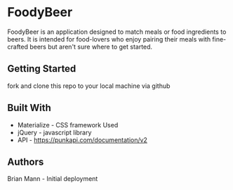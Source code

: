 # FoodyBeer

FoodyBeer is an application designed to match meals or food ingredients to beers. It is intended for food-lovers who enjoy pairing their meals with fine-crafted beers but aren't sure where to get started.

## Getting Started

fork and clone this repo to your local machine via github



## Built With

* Materialize - CSS framework Used
* jQuery - javascript library
* API - https://punkapi.com/documentation/v2

## Authors

Brian Mann - Initial deployment

